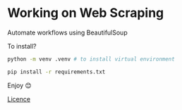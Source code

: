 # Working on Web Scraping

Automate workflows using BeautifulSoup

To install?
```bash
python -m venv .venv # to install virtual environment

pip install -r requirements.txt
```

Enjoy 😊

[Licence](https://github.com/omofz)